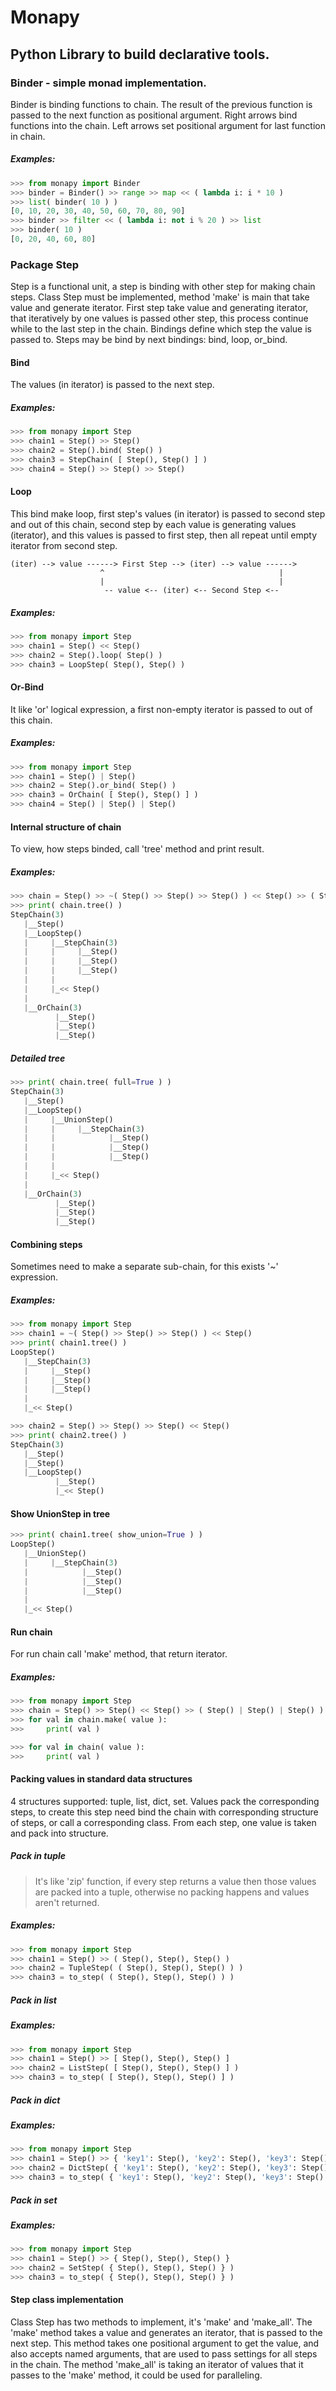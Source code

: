 Monapy
===

Python Library to build declarative tools.
---

### Binder - simple monad implementation.
Binder is binding functions to chain.
The result of the previous function is passed to the next function as positional argument.
Right arrows bind functions into the chain.
Left arrows set positional argument for last function in chain.
##### Examples:
```python
>>> from monapy import Binder
>>> binder = Binder() >> range >> map << ( lambda i: i * 10 )
>>> list( binder( 10 ) )
[0, 10, 20, 30, 40, 50, 60, 70, 80, 90]
>>> binder >> filter << ( lambda i: not i % 20 ) >> list
>>> binder( 10 )
[0, 20, 40, 60, 80]
```

### Package Step
Step is a functional unit, a step is binding with other step for making chain steps.
Class Step must be implemented, method 'make' is main that take value and generate iterator.
First step take value and generating iterator,
that iteratively by one values is passed other step,
this process continue while to the last step in the chain.
Bindings define which step the value is passed to.
Steps may be bind by next bindings: bind, loop, or_bind.

#### Bind
The values (in iterator) is passed to the next step.
##### Examples:
```python
>>> from monapy import Step
>>> chain1 = Step() >> Step()
>>> chain2 = Step().bind( Step() )
>>> chain3 = StepChain( [ Step(), Step() ] )
>>> chain4 = Step() >> Step() >> Step()
```

#### Loop
This bind make loop, first step's values (in iterator) is passed to second step and out of this chain,
second step by each value is generating values (iterator),
and this values is passed to first step, then all repeat until empty iterator from second step.
```
(iter) --> value ------> First Step --> (iter) --> value ------>
                    ^                                       |
                    |                                       |
                     -- value <-- (iter) <-- Second Step <--
```
##### Examples:
```python
>>> from monapy import Step
>>> chain1 = Step() << Step()
>>> chain2 = Step().loop( Step() )
>>> chain3 = LoopStep( Step(), Step() )
```

#### Or-Bind
It like 'or' logical expression, a first non-empty iterator is passed to out of this chain.
##### Examples:
```python
>>> from monapy import Step
>>> chain1 = Step() | Step()
>>> chain2 = Step().or_bind( Step() )
>>> chain3 = OrChain( [ Step(), Step() ] )
>>> chain4 = Step() | Step() | Step()
```

#### Internal structure of chain
To view, how steps binded, call 'tree' method and print result.
##### Examples:
```python
>>> chain = Step() >> ~( Step() >> Step() >> Step() ) << Step() >> ( Step() | Step() | Step() )
>>> print( chain.tree() )
StepChain(3)
   |__Step()
   |__LoopStep()
   |     |__StepChain(3)
   |     |     |__Step()
   |     |     |__Step()
   |     |     |__Step()
   |     |
   |     |_<< Step()
   |
   |__OrChain(3)
          |__Step()
          |__Step()
          |__Step()
```
##### Detailed tree
```python
>>> print( chain.tree( full=True ) )
StepChain(3)
   |__Step()
   |__LoopStep()
   |     |__UnionStep()
   |     |     |__StepChain(3)
   |     |            |__Step()
   |     |            |__Step()
   |     |            |__Step()
   |     |
   |     |_<< Step()
   |
   |__OrChain(3)
          |__Step()
          |__Step()
          |__Step()
```

#### Combining steps
Sometimes need to make a separate sub-chain, for this exists '~' expression.
##### Examples:
```python
>>> from monapy import Step
>>> chain1 = ~( Step() >> Step() >> Step() ) << Step()
>>> print( chain1.tree() )
LoopStep()
   |__StepChain(3)
   |     |__Step()
   |     |__Step()
   |     |__Step()
   |
   |_<< Step()

>>> chain2 = Step() >> Step() >> Step() << Step()
>>> print( chain2.tree() )
StepChain(3)
   |__Step()
   |__Step()
   |__LoopStep()
          |__Step()
          |_<< Step()
```

#### Show UnionStep in tree
```python
>>> print( chain1.tree( show_union=True ) )
LoopStep()
   |__UnionStep()
   |     |__StepChain(3)
   |            |__Step()
   |            |__Step()
   |            |__Step()
   |
   |_<< Step()
```

#### Run chain
For run chain call 'make' method, that return iterator.
##### Examples:
```python
>>> from monapy import Step
>>> chain = Step() >> Step() << Step() >> ( Step() | Step() | Step() )
>>> for val in chain.make( value ):
>>>     print( val )

>>> for val in chain( value ):
>>>     print( val )
```

#### Packing values in standard data structures
4 structures supported: tuple, list, dict, set.
Values pack the corresponding steps,
to create this step need bind the chain with corresponding structure of steps,
or call a corresponding class.
From each step, one value is taken and pack into structure.
##### Pack in tuple
> It's like 'zip' function,
> if every step returns a value then those values ​​are packed into a tuple,
> otherwise no packing happens and values ​​aren't returned.
##### Examples:
```python
>>> from monapy import Step
>>> chain1 = Step() >> ( Step(), Step(), Step() )
>>> chain2 = TupleStep( ( Step(), Step(), Step() ) )
>>> chain3 = to_step( ( Step(), Step(), Step() ) )
```
##### Pack in list
##### Examples:
```python
>>> from monapy import Step
>>> chain1 = Step() >> [ Step(), Step(), Step() ]
>>> chain2 = ListStep( [ Step(), Step(), Step() ] )
>>> chain3 = to_step( [ Step(), Step(), Step() ] )
```
##### Pack in dict
##### Examples:
```python
>>> from monapy import Step
>>> chain1 = Step() >> { 'key1': Step(), 'key2': Step(), 'key3': Step() }
>>> chain2 = DictStep( { 'key1': Step(), 'key2': Step(), 'key3': Step() } )
>>> chain3 = to_step( { 'key1': Step(), 'key2': Step(), 'key3': Step() } )
```
##### Pack in set
##### Examples:
```python
>>> from monapy import Step
>>> chain1 = Step() >> { Step(), Step(), Step() }
>>> chain2 = SetStep( { Step(), Step(), Step() } )
>>> chain3 = to_step( { Step(), Step(), Step() } )
```

#### Step class implementation
Class Step has two methods to implement,
it's 'make' and 'make_all'.
The 'make' method takes a value and generates an iterator,
that is passed to the next step.
This method takes one positional argument to get the value,
and also accepts named arguments,
that are used to pass settings for all steps in the chain.
The method 'make_all' is taking an iterator of values that it passes to the 'make' method,
it could be used for paralleling.
